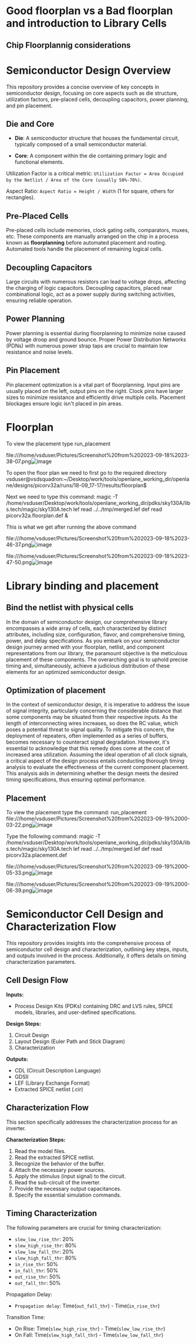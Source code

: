 # Good floorplan vs a Bad floorplan and introduction to Library Cells
## Chip Floorplannig considerations
# Semiconductor Design Overview

This repository provides a concise overview of key concepts in semiconductor design, focusing on core aspects such as die structure, utilization factors, pre-placed cells, decoupling capacitors, power planning, and pin placement.

## Die and Core

- **Die**: A semiconductor structure that houses the fundamental circuit, typically composed of a small semiconductor material.

- **Core**: A component within the die containing primary logic and functional elements.

Utilization Factor is a critical metric: `Utilization Factor = Area Occupied by the Netlist / Area of the Core (usually 50%-70%)`.

Aspect Ratio: `Aspect Ratio = Height / Width` (1 for square, others for rectangles).

## Pre-Placed Cells

Pre-placed cells include memories, clock gating cells, comparators, muxes, etc. These components are manually arranged on the chip in a process known as **floorplanning** before automated placement and routing. Automated tools handle the placement of remaining logical cells.

## Decoupling Capacitors

Large circuits with numerous resistors can lead to voltage drops, affecting the charging of logic capacitors. Decoupling capacitors, placed near combinational logic, act as a power supply during switching activities, ensuring reliable operation.

## Power Planning

Power planning is essential during floorplanning to minimize noise caused by voltage droop and ground bounce. Proper Power Distribution Networks (PDNs) with numerous power strap taps are crucial to maintain low resistance and noise levels.

## Pin Placement

Pin placement optimization is a vital part of floorplanning. Input pins are usually placed on the left, output pins on the right. Clock pins have larger sizes to minimize resistance and efficiently drive multiple cells. Placement blockages ensure logic isn't placed in pin areas.

# Floorplan
To view the placement type run_placement

file:///home/vsduser/Pictures/Screenshot%20from%202023-09-18%2023-38-07.png![image](https://github.com/Pranav1723/pes_pd/assets/78376336/4789644c-d683-4e23-a328-651c183ac6f5)

To open the floor plan we need to first go to the required directory
vsduser@vsdsquadron:~/Desktop/work/tools/openlane_working_dir/openlane/designs/picorv32a/runs/18-09_17-17/results/floorplan$ 

Next we need to type this command:
magic -T /home/vsduser/Desktop/work/tools/openlane_working_dir/pdks/sky130A/libs.tech/magic/sky130A.tech lef read ../../tmp/merged.lef def read picorv32a.floorplan.def &

This is what we get after running the above command

file:///home/vsduser/Pictures/Screenshot%20from%202023-09-18%2023-46-37.png![image](https://github.com/Pranav1723/pes_pd/assets/78376336/d5551e71-ea88-41e9-bf5a-45428ae6a56e)

file:///home/vsduser/Pictures/Screenshot%20from%202023-09-18%2023-47-50.png![image](https://github.com/Pranav1723/pes_pd/assets/78376336/4f82a7ea-092c-4864-91f9-45be46a79ba5)

# Library binding and placement
## Bind the netlist with physical cells
In the domain of semiconductor design, our comprehensive library encompasses a wide array of cells, each characterized by distinct attributes, including size, configuration, flavor, and comprehensive timing, power, and delay specifications.
As you embark on your semiconductor design journey armed with your floorplan, netlist, and component representations from our library, the paramount objective is the meticulous placement of these components. The overarching goal is to uphold precise timing and, simultaneously, achieve a judicious distribution of these elements for an optimized semiconductor design.

## Optimization of placement
In the context of semiconductor design, it is imperative to address the issue of signal integrity, particularly concerning the considerable distance that some components may be situated from their respective inputs. As the length of interconnecting wires increases, so does the RC value, which poses a potential threat to signal quality.
To mitigate this concern, the deployment of repeaters, often implemented as a series of buffers, becomes necessary to counteract signal degradation. However, it's essential to acknowledge that this remedy does come at the cost of increased area utilization.
Assuming the ideal operation of all clock signals, a critical aspect of the design process entails conducting thorough timing analysis to evaluate the effectiveness of the current component placement. This analysis aids in determining whether the design meets the desired timing specifications, thus ensuring optimal performance.

## Placement
To view the placement type the command:
run_placement
file:///home/vsduser/Pictures/Screenshot%20from%202023-09-19%2000-03-22.png![image](https://github.com/Pranav1723/pes_pd/assets/78376336/90ebf583-b71a-490c-93c9-f3158074ba6d)

Type the following command:
magic -T /home/vsduser/Desktop/work/tools/openlane_working_dir/pdks/sky130A/libs.tech/magic/sky130A.tech lef read ../../tmp/merged.lef def read picorv32a.placement.def

file:///home/vsduser/Pictures/Screenshot%20from%202023-09-19%2000-05-33.png![image](https://github.com/Pranav1723/pes_pd/assets/78376336/1a04896d-3229-426f-8c41-3df76c272302)

file:///home/vsduser/Pictures/Screenshot%20from%202023-09-19%2000-06-39.png![image](https://github.com/Pranav1723/pes_pd/assets/78376336/b89e99e7-beb4-40ef-a901-f3bdd9db3c7e)

# Semiconductor Cell Design and Characterization Flow

This repository provides insights into the comprehensive process of semiconductor cell design and characterization, outlining key steps, inputs, and outputs involved in the process. Additionally, it offers details on timing characterization parameters.

## Cell Design Flow

**Inputs:**
- Process Design Kits (PDKs) containing DRC and LVS rules, SPICE models, libraries, and user-defined specifications.

**Design Steps:**
1. Circuit Design
2. Layout Design (Euler Path and Stick Diagram)
3. Characterization

**Outputs:**
- CDL (Circuit Description Language)
- GDSII
- LEF (Library Exchange Format)
- Extracted SPICE netlist (.cir)

## Characterization Flow

This section specifically addresses the characterization process for an inverter.

**Characterization Steps:**
1. Read the model files.
2. Read the extracted SPICE netlist.
3. Recognize the behavior of the buffer.
4. Attach the necessary power sources.
5. Apply the stimulus (input signal) to the circuit.
6. Read the sub-circuit of the inverter.
7. Provide the necessary output capacitances.
8. Specify the essential simulation commands.

## Timing Characterization

The following parameters are crucial for timing characterization:

- `slew_low_rise_thr`: 20%
- `slew_high_rise_thr`: 80%
- `slew_low_fall_thr`: 20%
- `slew_high_fall_thr`: 80%
- `in_rise_thr`: 50%
- `in_fall_thr`: 50%
- `out_rise_thr`: 50%
- `out_fall_thr`: 50%

Propagation Delay:
- `Propagation delay`: Time(`out_fall_thr`) - Time(`in_rise_thr`)

Transition Time:
- On Rise: Time(`slew_high_rise_thr`) - Time(`slew_low_rise_thr`)
- On Fall: Time(`slew_high_fall_thr`) - Time(`slew_low_fall_thr`)






